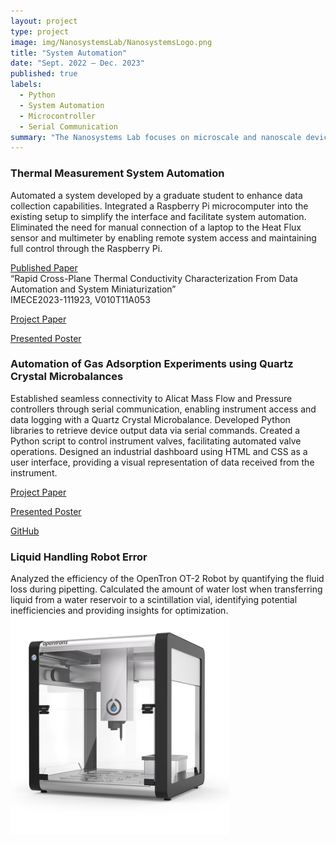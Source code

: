 ```yaml
---
layout: project
type: project
image: img/NanosystemsLab/NanosystemsLogo.png
title: "System Automation"
date: "Sept. 2022 – Dec. 2023"
published: true
labels:
  - Python
  - System Automation
  - Microcontroller
  - Serial Communication
summary: "The Nanosystems Lab focuses on microscale and nanoscale devices and structures. My projects primarily involved system automation."
---
```


<h3>Thermal Measurement System Automation</h3>   
Automated a system developed by a graduate student to enhance data collection capabilities. Integrated a Raspberry Pi microcomputer into the existing setup to simplify the interface and facilitate system automation. Eliminated the need for manual connection of a laptop to the Heat Flux sensor and multimeter by enabling remote system access and maintaining full control through the Raspberry Pi.    

[Published Paper](https://doi.org/10.1115/IMECE2023-111923)   
“Rapid Cross-Plane Thermal Conductivity Characterization From Data Automation and System Miniaturization”     
IMECE2023-111923, V010T11A053   

[Project Paper](https://drive.google.com/file/d/1jtLJusf2CwBm4N-_Cg0nWW6clrF0IW9o/view?usp=sharing)   
   
[Presented Poster](https://drive.google.com/file/d/1__2qv2Z6dqavFSomHYjCfGehrsW6GugE/view?usp=sharing)   


<h3>Automation of Gas Adsorption Experiments using Quartz Crystal Microbalances</h3>   
Established seamless connectivity to Alicat Mass Flow and Pressure controllers through serial communication, enabling instrument access and data logging with a Quartz Crystal Microbalance. Developed Python libraries to retrieve device output data via serial commands. Created a Python script to control instrument valves, facilitating automated valve operations. Designed an industrial dashboard using HTML and CSS as a user interface, providing a visual representation of data received from the instrument.   

[Project Paper](https://drive.google.com/file/d/1mC9Y-JMEWRwtdl5_oVyP2e29gvFpoWnY/view?usp=sharing)   
   
[Presented Poster](https://drive.google.com/file/d/1CkNVEFqZ6HsTaXTmb5oWKI4htTX2UHZg/view?usp=sharing)   
   
[GitHub](https://github.com/andreamurillomtz/QCM)   



<h3>Liquid Handling Robot Error</h3>   
Analyzed the efficiency of the OpenTron OT-2 Robot by quantifying the fluid loss during pipetting. Calculated the amount of water lost when transferring liquid from a water reservoir to a scintillation vial, identifying potential inefficiencies and providing insights for optimization.   

<img width="350px" src="../img/NanosystemsLab/openTrons.jpg" class="img-thumbnail" >   




